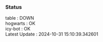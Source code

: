 ### Status


table : DOWN  
hogwarts : OK  
icy-bot : OK  
Latest Update : 2024-10-31 15:10:39.342601
